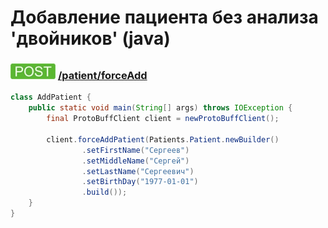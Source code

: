 Добавление пациента без анализа 'двойников' (java)
=

### ![POST](../../../../img/post.png) [/patient/forceAdd](../index.md)

```java
class AddPatient {
    public static void main(String[] args) throws IOException {
        final ProtoBuffClient client = newProtoBuffClient();

        client.forceAddPatient(Patients.Patient.newBuilder()
                .setFirstName("Сергеев")
                .setMiddleName("Сергей")
                .setLastName("Сергеевич")
                .setBirthDay("1977-01-01")
                .build());
    }
}
```
